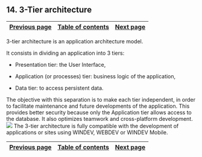 
## 14. 3-Tier architecture
			

| [Previous page](../Concepts_WB/1410087478.md) | [Table of contents](../Concepts_WB/1410087102.md) | [Next page](../Concepts_WB/1410087143.md) |
| --- | --- | --- |



<a name="NOTE1"></a>
<a name="NOTE1_1"></a>
3-tier architecture is an application architecture model.

It consists in dividing an application into 3 tiers:

- Presentation tier: the User Interface,

- Application (or processes) tier: business logic of the application,

- Data tier: to access persistent data.




The objective with this separation is to make each tier independent, in order to facilitate maintenance and future developments of the application. This provides better security because only the Application tier allows access to the database. It also optimizes teamwork and cross-platform development. <br>![](https://doc.pcsoft.fr/en-US/images/image.awp?langid=3&name=3tiers.gif)
The 3-tier architecture is fully compatible with the development of applications or sites using WINDEV, WEBDEV or WINDEV Mobile.

| [Previous page](../Concepts_WB/1410087478.md) | [Table of contents](../Concepts_WB/1410087102.md) | [Next page](../Concepts_WB/1410087143.md) |
| --- | --- | --- |




